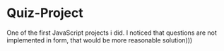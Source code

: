 # Quiz-Project
One of the first JavaScript projects i did. I noticed that questions are not implemented in form, that would be more reasonable solution)))
